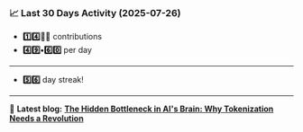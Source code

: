 <!--START_STATS-->
### 📈 Last 30 Days Activity (2025-07-26)  
- **1️⃣4️⃣🎱🎱** contributions  
- **4️⃣9️⃣•6️⃣0️⃣** per day
---
- **5️⃣6️⃣** day streak!
---
📝 **Latest blog:** [**The Hidden Bottleneck in AI's Brain: Why Tokenization Needs a Revolution**](https://andriak.com/blog/tokenization-revolution)
<!--END_STATS-->
